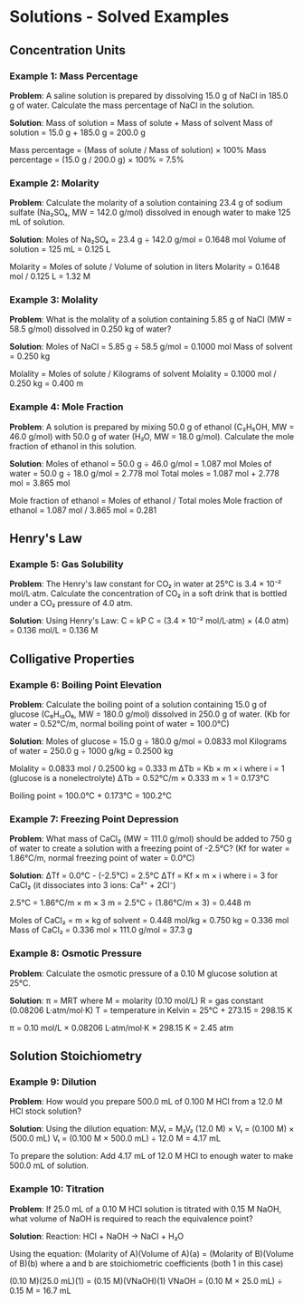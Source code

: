# Solutions - Solved Examples

## Concentration Units

### Example 1: Mass Percentage
**Problem**: A saline solution is prepared by dissolving 15.0 g of NaCl in 185.0 g of water. Calculate the mass percentage of NaCl in the solution.

**Solution**:
Mass of solution = Mass of solute + Mass of solvent
Mass of solution = 15.0 g + 185.0 g = 200.0 g

Mass percentage = (Mass of solute / Mass of solution) × 100%
Mass percentage = (15.0 g / 200.0 g) × 100% = 7.5%

### Example 2: Molarity
**Problem**: Calculate the molarity of a solution containing 23.4 g of sodium sulfate (Na₂SO₄, MW = 142.0 g/mol) dissolved in enough water to make 125 mL of solution.

**Solution**:
Moles of Na₂SO₄ = 23.4 g ÷ 142.0 g/mol = 0.1648 mol
Volume of solution = 125 mL = 0.125 L

Molarity = Moles of solute / Volume of solution in liters
Molarity = 0.1648 mol / 0.125 L = 1.32 M

### Example 3: Molality
**Problem**: What is the molality of a solution containing 5.85 g of NaCl (MW = 58.5 g/mol) dissolved in 0.250 kg of water?

**Solution**:
Moles of NaCl = 5.85 g ÷ 58.5 g/mol = 0.1000 mol
Mass of solvent = 0.250 kg

Molality = Moles of solute / Kilograms of solvent
Molality = 0.1000 mol / 0.250 kg = 0.400 m

### Example 4: Mole Fraction
**Problem**: A solution is prepared by mixing 50.0 g of ethanol (C₂H₅OH, MW = 46.0 g/mol) with 50.0 g of water (H₂O, MW = 18.0 g/mol). Calculate the mole fraction of ethanol in this solution.

**Solution**:
Moles of ethanol = 50.0 g ÷ 46.0 g/mol = 1.087 mol
Moles of water = 50.0 g ÷ 18.0 g/mol = 2.778 mol
Total moles = 1.087 mol + 2.778 mol = 3.865 mol

Mole fraction of ethanol = Moles of ethanol / Total moles
Mole fraction of ethanol = 1.087 mol / 3.865 mol = 0.281

## Henry's Law

### Example 5: Gas Solubility
**Problem**: The Henry's law constant for CO₂ in water at 25°C is 3.4 × 10⁻² mol/L·atm. Calculate the concentration of CO₂ in a soft drink that is bottled under a CO₂ pressure of 4.0 atm.

**Solution**:
Using Henry's Law: C = kP
C = (3.4 × 10⁻² mol/L·atm) × (4.0 atm) = 0.136 mol/L = 0.136 M

## Colligative Properties

### Example 6: Boiling Point Elevation
**Problem**: Calculate the boiling point of a solution containing 15.0 g of glucose (C₆H₁₂O₆, MW = 180.0 g/mol) dissolved in 250.0 g of water. (Kb for water = 0.52°C/m, normal boiling point of water = 100.0°C)

**Solution**:
Moles of glucose = 15.0 g ÷ 180.0 g/mol = 0.0833 mol
Kilograms of water = 250.0 g ÷ 1000 g/kg = 0.2500 kg

Molality = 0.0833 mol / 0.2500 kg = 0.333 m
ΔTb = Kb × m × i
where i = 1 (glucose is a nonelectrolyte)
ΔTb = 0.52°C/m × 0.333 m × 1 = 0.173°C

Boiling point = 100.0°C + 0.173°C = 100.2°C

### Example 7: Freezing Point Depression
**Problem**: What mass of CaCl₂ (MW = 111.0 g/mol) should be added to 750 g of water to create a solution with a freezing point of -2.5°C? (Kf for water = 1.86°C/m, normal freezing point of water = 0.0°C)

**Solution**:
ΔTf = 0.0°C - (-2.5°C) = 2.5°C
ΔTf = Kf × m × i
where i = 3 for CaCl₂ (it dissociates into 3 ions: Ca²⁺ + 2Cl⁻)

2.5°C = 1.86°C/m × m × 3
m = 2.5°C ÷ (1.86°C/m × 3) = 0.448 m

Moles of CaCl₂ = m × kg of solvent = 0.448 mol/kg × 0.750 kg = 0.336 mol
Mass of CaCl₂ = 0.336 mol × 111.0 g/mol = 37.3 g

### Example 8: Osmotic Pressure
**Problem**: Calculate the osmotic pressure of a 0.10 M glucose solution at 25°C.

**Solution**:
π = MRT
where M = molarity (0.10 mol/L)
R = gas constant (0.08206 L·atm/mol·K)
T = temperature in Kelvin = 25°C + 273.15 = 298.15 K

π = 0.10 mol/L × 0.08206 L·atm/mol·K × 298.15 K = 2.45 atm

## Solution Stoichiometry

### Example 9: Dilution
**Problem**: How would you prepare 500.0 mL of 0.100 M HCl from a 12.0 M HCl stock solution?

**Solution**:
Using the dilution equation: M₁V₁ = M₂V₂
(12.0 M) × V₁ = (0.100 M) × (500.0 mL)
V₁ = (0.100 M × 500.0 mL) ÷ 12.0 M = 4.17 mL

To prepare the solution: Add 4.17 mL of 12.0 M HCl to enough water to make 500.0 mL of solution.

### Example 10: Titration
**Problem**: If 25.0 mL of a 0.10 M HCl solution is titrated with 0.15 M NaOH, what volume of NaOH is required to reach the equivalence point?

**Solution**:
Reaction: HCl + NaOH → NaCl + H₂O

Using the equation: (Molarity of A)(Volume of A)(a) = (Molarity of B)(Volume of B)(b)
where a and b are stoichiometric coefficients (both 1 in this case)

(0.10 M)(25.0 mL)(1) = (0.15 M)(VNaOH)(1)
VNaOH = (0.10 M × 25.0 mL) ÷ 0.15 M = 16.7 mL
